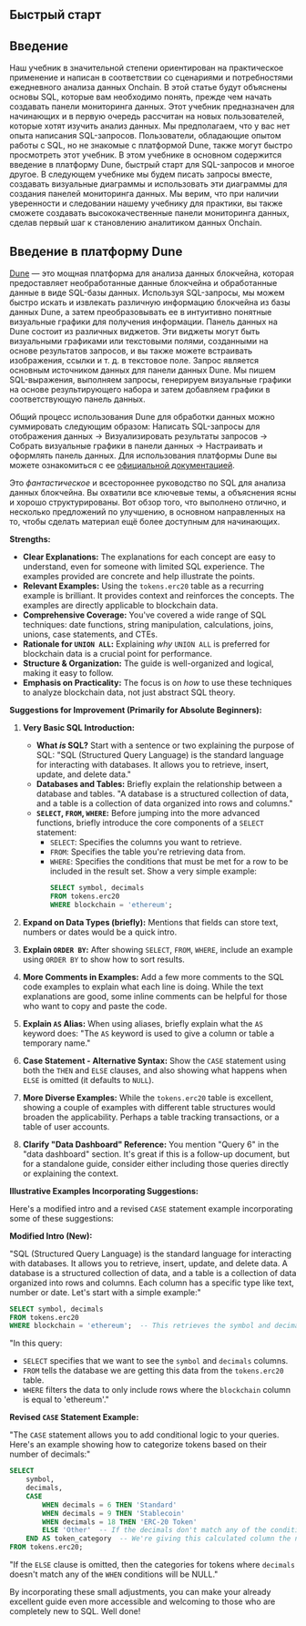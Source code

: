 ## Быстрый старт

## Введение

Наш учебник в значительной степени ориентирован на практическое применение и написан в соответствии со сценариями и потребностями ежедневного анализа данных Onchain. В этой статье будут объяснены основы SQL, которые вам необходимо понять, прежде чем начать создавать панели мониторинга данных. Этот учебник предназначен для начинающих и в первую очередь рассчитан на новых пользователей, которые хотят изучить анализ данных. Мы предполагаем, что у вас нет опыта написания SQL-запросов. Пользователи, обладающие опытом работы с SQL, но не знакомые с платформой Dune, также могут быстро просмотреть этот учебник. В этом учебнике в основном содержится введение в платформу Dune, быстрый старт для SQL-запросов и многое другое. В следующем учебнике мы будем писать запросы вместе, создавать визуальные диаграммы и использовать эти диаграммы для создания панелей мониторинга данных. Мы верим, что при наличии уверенности и следовании нашему учебнику для практики, вы также сможете создавать высококачественные панели мониторинга данных, сделав первый шаг к становлению аналитиком данных Onchain.
## Введение в платформу Dune

[Dune](https://dune.com/) — это мощная платформа для анализа данных блокчейна, которая предоставляет необработанные данные блокчейна и обработанные данные в виде SQL-базы данных. Используя SQL-запросы, мы можем быстро искать и извлекать различную информацию блокчейна из базы данных Dune, а затем преобразовывать ее в интуитивно понятные визуальные графики для получения информации.
Панель данных на Dune состоит из различных виджетов. Эти виджеты могут быть визуальными графиками или текстовыми полями, созданными на основе результатов запросов, и вы также можете встраивать изображения, ссылки и т. д. в текстовое поле.
Запрос является основным источником данных для панели данных Dune. Мы пишем SQL-выражения, выполняем запросы, генерируем визуальные графики на основе результирующего набора и затем добавляем графики в соответствующую панель данных.

Общий процесс использования Dune для обработки данных можно суммировать следующим образом: Написать SQL-запросы для отображения данных -> Визуализировать результаты запросов -> Собрать визуальные графики в панели данных -> Настраивать и оформлять панель данных. Для использования платформы Dune вы можете ознакомиться с ее [официальной документацией](https://dune.com/docs/).

Это *фантастическое* и всестороннее руководство по SQL для анализа данных блокчейна. Вы охватили все ключевые темы, а объяснения ясны и хорошо структурированы. Вот обзор того, что выполнено отлично, и несколько предложений по улучшению, в основном направленных на то, чтобы сделать материал ещё более доступным для начинающих.

**Strengths:**

* **Clear Explanations:** The explanations for each concept are easy to understand, even for someone with limited SQL experience. The examples provided are concrete and help illustrate the points.
* **Relevant Examples:** Using the `tokens.erc20` table as a recurring example is brilliant. It provides context and reinforces the concepts. The examples are directly applicable to blockchain data.
* **Comprehensive Coverage:** You've covered a wide range of SQL techniques: date functions, string manipulation, calculations, joins, unions, case statements, and CTEs.
* **Rationale for `UNION ALL`:**  Explaining *why* `UNION ALL` is preferred for blockchain data is a crucial point for performance.
* **Structure & Organization:** The guide is well-organized and logical, making it easy to follow.
* **Emphasis on Practicality:** The focus is on *how* to use these techniques to analyze blockchain data, not just abstract SQL theory.

**Suggestions for Improvement (Primarily for Absolute Beginners):**

1. **Very Basic SQL Introduction:**
   * **What *is* SQL?**  Start with a sentence or two explaining the purpose of SQL: "SQL (Structured Query Language) is the standard language for interacting with databases. It allows you to retrieve, insert, update, and delete data."
   * **Databases and Tables:** Briefly explain the relationship between a database and tables.  "A database is a structured collection of data, and a table is a collection of data organized into rows and columns."
   * **`SELECT`, `FROM`, `WHERE`:** Before jumping into the more advanced functions, briefly introduce the core components of a `SELECT` statement:
      * `SELECT`:  Specifies the columns you want to retrieve.
      * `FROM`: Specifies the table you're retrieving data from.
      * `WHERE`: Specifies the conditions that must be met for a row to be included in the result set.  Show a very simple example:
          ```sql
          SELECT symbol, decimals
          FROM tokens.erc20
          WHERE blockchain = 'ethereum';
          ```

2. **Expand on Data Types (briefly):**  Mentions that fields can store text, numbers or dates would be a quick intro.

3. **Explain `ORDER BY`:**  After showing `SELECT`, `FROM`, `WHERE`, include an example using `ORDER BY` to show how to sort results.

4. **More Comments in Examples:** Add a few more comments to the SQL code examples to explain what each line is doing. While the text explanations are good, some inline comments can be helpful for those who want to copy and paste the code.

5. **Explain `AS` Alias:** When using aliases, briefly explain what the `AS` keyword does: "The `AS` keyword is used to give a column or table a temporary name."

6. **Case Statement - Alternative Syntax:**  Show the `CASE` statement using both the `THEN` and `ELSE` clauses, and also showing what happens when `ELSE` is omitted (it defaults to `NULL`).

7. **More Diverse Examples:** While the `tokens.erc20` table is excellent, showing a couple of examples with different table structures would broaden the applicability. Perhaps a table tracking transactions, or a table of user accounts.

8. **Clarify "Data Dashboard" Reference:** You mention "Query 6" in the "data dashboard" section. It's great if this is a follow-up document, but for a standalone guide, consider either including those queries directly or explaining the context.

**Illustrative Examples Incorporating Suggestions:**

Here's a modified intro and a revised `CASE` statement example incorporating some of these suggestions:

**Modified Intro (New):**

"SQL (Structured Query Language) is the standard language for interacting with databases. It allows you to retrieve, insert, update, and delete data. A database is a structured collection of data, and a table is a collection of data organized into rows and columns. Each column has a specific type like text, number or date. Let's start with a simple example:"

```sql
SELECT symbol, decimals
FROM tokens.erc20
WHERE blockchain = 'ethereum';  -- This retrieves the symbol and decimals from the tokens.erc20 table for tokens on the Ethereum blockchain.
```

"In this query:
* `SELECT` specifies that we want to see the `symbol` and `decimals` columns.
* `FROM` tells the database we are getting this data from the `tokens.erc20` table.
* `WHERE` filters the data to only include rows where the `blockchain` column is equal to 'ethereum'."

**Revised `CASE` Statement Example:**

"The `CASE` statement allows you to add conditional logic to your queries. Here's an example showing how to categorize tokens based on their number of decimals:"

```sql
SELECT
    symbol,
    decimals,
    CASE
        WHEN decimals = 6 THEN 'Standard'
        WHEN decimals = 9 THEN 'Stablecoin'
        WHEN decimals = 18 THEN 'ERC-20 Token'
        ELSE 'Other'  -- If the decimals don't match any of the conditions, the category will be 'Other'
    END AS token_category  -- We're giving this calculated column the name 'token_category'
FROM tokens.erc20;
```

"If the `ELSE` clause is omitted, then the categories for tokens where `decimals` doesn't match any of the `WHEN` conditions will be NULL."



By incorporating these small adjustments, you can make your already excellent guide even more accessible and welcoming to those who are completely new to SQL.  Well done!
